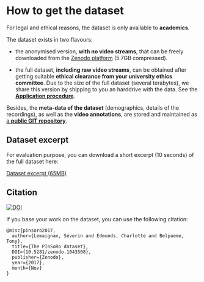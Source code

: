 How to get the dataset
======================

For legal and ethical reasons, the dataset is only available to **academics**.

The dataset exists in two flavours:

- the anonymised version, **with no video streams**, that can be freely
  downloaded from the [Zenodo platform](https://zenodo.org/record/1043508)
  (5.7GB compressed).

- the full dataset, **including raw video streams**, can be obtained after
  getting suitable **ethical clearance from your university ethics committee**.
  Due to the size of the full dataset (several terabytes), we share this version
  by shipping to you an harddrive with the data. See the **[Application
  procedure](application)**.

Besides, the **meta-data of the dataset** (demographics, details of the
recordings), as well as the **video annotations**, are stored and maintained as
[a **public GIT repository**](https://github.com/freeplay-sandbox/dataset/).

Dataset excerpt
---------------

For evaluation purpose, you can download a short excerpt (10 seconds) of the
full dataset here:

[Dataset excerpt (65MB)](dataset/10s-extract.bag)


Citation
--------

[![DOI](https://zenodo.org/badge/DOI/10.5281/zenodo.1043508.svg)](https://doi.org/10.5281/zenodo.1043508)

If you base your work on the dataset, you can use the following citation:

```
@misc{pinsoro2017, 
  author={Lemaignan, Séverin and Edmunds, Charlotte and Belpaeme, Tony}, 
  title={The PInSoRo dataset}, 
  DOI={10.5281/zenodo.1043508},
  publisher={Zenodo}, 
  year={2017}, 
  month={Nov}
}
```


